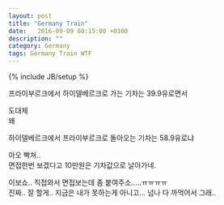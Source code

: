 ```yaml
---
layout: post
title: "Germany Train"
date:	2016-09-09 00:15:00 +0100
description: ""
category: Germany
tags: Germany Train WTF
---
```

{% include JB/setup %}


프라이부르크에서 하이델베르크로 가는 기차는 39.9유로면서


도대체  
왜

하이델베르크에서 프라이부르크로 돌아오는 기차는 58.9유로냐

아오 빡쳐..   
면접한번 보겠다고 10만원은 기차값으로 날아가네.


이보쇼.. 직접와서 면접보는데 좀 붙여주소.....ㅠㅠㅠㅠ  
진짜.. 잘 할게.. 지금은 내가 못하는게 아니고... 넘나 다 까먹어서 그래..  
